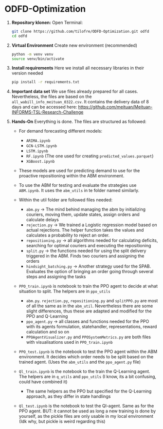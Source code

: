 # ODFD-Optimization

1.  **Repository klonen:**
    Open Terminal:
    ```bash
    git clone https://github.com/tilofre/ODFD-Optimization.git odfd
    cd odfd
    ```

2.  **Virtual Environment**
    Create new environment (recommended)
    ```bash
    python -m venv venv
    source venv/bin/activate 
    ```

3.  **Install requirements**
    Here we install all necessary libraries in their version needed
    ```bash
    pip install -r requirements.txt
    ```

4.  **Important data set**
    We use files already prepared for all cases. Nevertheless, the files are based on the `all_wabill_info_meituan_0322.csv`.
    It contains the delivery data of 8 days and can be accessed here: https://github.com/meituan/Meituan-INFORMS-TSL-Research-Challenge

5.  **Hands-On**
    Everything is done. The files are structured as followed:
    
    * For demand forecasting different models:
        * `ARIMA.ipynb`
        * `GCN-LSTM.ipynb`
        * `LSTM.ipynb`
        * `RF.ipynb` (The one used for creating `predicted_values.parquet`)
        * `XGBoost.ipynb`
    * These models are used for predicting demand to use for the proactive repositioning within the ABM environment.

    * To use the ABM for testing and evaluate the strategies use `ABM.ipynb`. It uses the `abm_utils` in te folder named similarly.
    * Within the util folder are followed files needed:
        * `abm.py` -> The mind behind managing the abm by initializing couriers, moving them, update states, assign orders and calculate delays
        * `rejection.py` -> We trained a Logistic regression model based on actual rejections. The helper function takes the values and calculates a probability to reject an order.
        * `repositioning.py` -> all algorithms needed for calculating deficits, searching for optimal couriers and executing the repositioning 
        * `split.py` -> the functions needed for using the split delivery triggered in the ABM. Finds two couriers and assigning the orders
        * `hindsight_batching.py` -> Another strategy used for the SPAB. Evaluates the option of bringing an order going through several steps and assigning the tasks

    * `PPO_train.ipynb` is notebook to train the PPO agent to decide at what situation to split. The helpers are in `ppo_utils`
        * `abm.py`. `rejection.py`, `repositioning.py` and `splitPPO.py` are most of all the same as in the `abm_util`. Nevertheless there are some slight differences, thus these are adapted and modified for the PPO and Q-Learning
        * `ppo_agent.py` -> all classes and functions needed for the PPO with its agents formulation, statehandler, representations, reward calculation and so on
        * `PPOAgentVisualizer.py` and `PPOSystemMetrics.py` are both files with visualisations used in `PPO_train.ipynb`

    * `PPO_test.ipynb` is the notebook to test the PPO agent within the ABM environment. It decides which order needs to be split based on the trained agent. (Uses the `abm_utils` and the `ppo_agent.py` file)

    * `Ql_train.ipynb` is the notebook to the train the Q-Learning agent. The helpers are in `q_utils` and `ppo_utils` (I know, its a bit confusing, could have combined it)
        * The same helpers as the PPO but specified for the Q-Learning approach, as they differ in state handlings
        
    * `Ql_test.ipynb` is the notebook to test the Ql-agent. Same as for the PPO agent. BUT: it cannot be used as long a new training is done by yourself, as the pickle files are only usable in my local environment (Idk why, but pickle is weird regarding this)